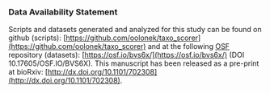### Data Availability Statement

Scripts and datasets generated and analyzed for this study can be found on github (scripts): [https://github.com/oolonek/taxo_scorer](https://github.com/oolonek/taxo_scorer) and at the following [OSF](#osf) repository (datasets): [https://osf.io/bvs6x/](https://osf.io/bvs6x/) (DOI 10.17605/OSF.IO/BVS6X).
This manuscript has been released as a pre-print at bioRxiv: [http://dx.doi.org/10.1101/702308](http://dx.doi.org/10.1101/702308). 
